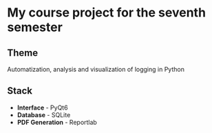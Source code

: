 # My course project for the seventh semester

## Theme

Automatization, analysis and visualization of logging in Python

## Stack

- **Interface** - PyQt6
- **Database** - SQLite
- **PDF Generation** - Reportlab
